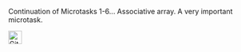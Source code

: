 Continuation of Microtasks 1-6... Associative array. A very important microtask.  

<img alt="GitHub commit activity" src="https://img.shields.io/github/commit-activity/y/tamga05/Microtasks_7_React?style=flat-square" height="27">
